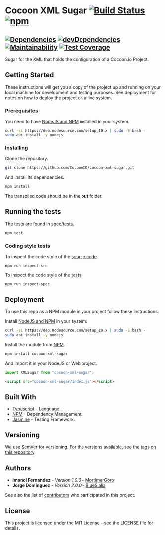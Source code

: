 # Cocoon XML Sugar [![Build Status](https://travis-ci.org/CocoonIO/cocoon-xml-sugar.svg?branch=master)](https://travis-ci.org/CocoonIO/cocoon-xml-sugar) [![npm](https://img.shields.io/npm/v/cocoon-xml-sugar.svg)](https://www.npmjs.com/package/cocoon-xml-sugar)

[![Dependencies](https://david-dm.org/cocoonio/cocoon-xml-sugar/status.svg)](https://david-dm.org/cocoonio/cocoon-xml-sugar)
[![devDependencies](https://david-dm.org/cocoonio/cocoon-xml-sugar/dev-status.svg)](https://david-dm.org/cocoonio/cocoon-xml-sugar?type=dev)
[![Maintainability](https://api.codeclimate.com/v1/badges/5723b84105131d3795ce/maintainability)](https://codeclimate.com/github/CocoonIO/cocoon-xml-sugar/maintainability)
[![Test Coverage](https://api.codeclimate.com/v1/badges/5723b84105131d3795ce/test_coverage)](https://codeclimate.com/github/CocoonIO/cocoon-xml-sugar/test_coverage)
---

Sugar for the XML that holds the configuration of a Cocoon.io Project.

## Getting Started

These instructions will get you a copy of the project up and running on your local machine for development and testing
purposes. See deployment for notes on how to deploy the project on a live system.

### Prerequisites

You need to have [NodeJS and NPM](https://nodejs.org/en/download/package-manager/) installed in your system.

```bash
curl -sL https://deb.nodesource.com/setup_10.x | sudo -E bash -
sudo apt install -y nodejs
```

### Installing

Clone the repository.

```bash
git clone https://github.com/CocoonIO/cocoon-xml-sugar.git
```

And install its dependencies.

```bash
npm install
```

The transpiled code should be in the **out** folder.

## Running the tests

The tests are found in [spec/tests](spec/tests).

```bash
npm test
```

### Coding style tests

To inspect the code style of the [source code](src).

```bash
npm run inspect-src
```

To inspect the code style of the [tests](spec/tests).

```bash
npm run inspect-spec
```

## Deployment

To use this repo as a NPM module in your project follow these instructions.

Install [NodeJS and NPM](https://nodejs.org/en/download/package-manager/) in your system.

```bash
curl -sL https://deb.nodesource.com/setup_10.x | sudo -E bash -
sudo apt install -y nodejs
```

Install the module from [NPM](https://www.npmjs.com/package/cocoon-xml-sugar).

```bash
npm install cocoon-xml-sugar
```

And import it in your NodeJS or Web project.

```js
import XMLSugar from "cocoon-xml-sugar";
```

```html
<script src="cocoon-xml-sugar/index.js"></script>
```

## Built With

* [Typescript](https://www.typescriptlang.org/) - Language.
* [NPM](http://www.npmjs.com/) - Dependency Management.
* [Jasmine](https://jasmine.github.io/) - Testing Framework.

## Versioning

We use [SemVer](http://semver.org/) for versioning. For the versions available, see the
[tags on this repository](https://github.com/CocoonIO/cocoon-xml-sugar/tags).

## Authors

* **Imanol Fernandez** - *Version 1.0.0* - [MortimerGoro](https://github.com/MortimerGoro)
* **Jorge Domínguez** - *Version 2.0.0* - [BlueSialia](https://github.com/BlueSialia)

See also the list of [contributors](https://github.com/your/project/contributors) who participated in this project.

## License

This project is licensed under the MIT License - see the [LICENSE](LICENSE) file for details.
